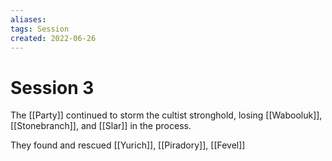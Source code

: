 ```yaml
---
aliases: 
tags: Session
created: 2022-06-26
---
```

# Session 3
The [[Party]] continued to storm the cultist stronghold, losing [[Wabooluk]], [[Stonebranch]], and [[Slar]] in the process. 

They found and rescued [[Yurich]], [[Piradory]], [[Fevel]]
